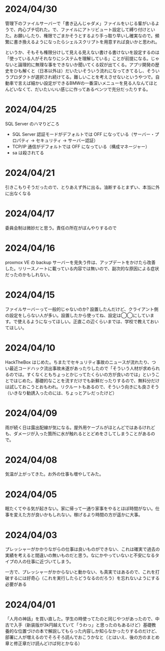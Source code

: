 # 2024/04/30
管理下のファイルサーバーで「書き込んじゃダメ」ファイルをいじる輩がいるようで、内心ブチ切れた。で、ファイルにアトリビュート設定して縛り付けといた。お願いしたり、権限でごまかそうとするより手っ取り早いし確実なので。頻繁に書き換えるようになったらシェルスクリプトを用意すれば良いかと思われ。

というか、そもそも権限分けして見える見えない書ける書けないを設定するのは「使っている人がそれなりにシステムを理解している」ことが前提になる。じゃないと論理的に無理な事をできないか聞いてくる奴が出てくる。アプリ開発の歴史をひも解くと（日本以外は）だいたいそういう流れになってきてるし、そういうプロダクトが選択され続けてる。難しいことを考えさせないというやつで。自動車で言えば細かい設定ができるBMWの一番深いメニューを見る人なんてほとんどいなくて、だいたいいい感じに作ってあるベンツで充分だったりする。

# 2024/04/25
SQL Server のハマりどころ

- SQL Server 認証モードがデフォルトでは OFF になっている（サーバー・プロパティ → セキュリティ → サーバー認証）
- TCP/IP 通信がデフォルトでは OFF になっている（構成マネージャー）
- sa は殺されてる

# 2024/04/21
引きこもりそうだったので、とりあえず外に出る。油断するとまずい、本当に外に出なくなる
# 2024/04/17
委員会制は微妙だと思う。責任の所在がぼんやりするので
# 2024/04/16
proxmox VE の backup サーバーを見失う件は、アップデートをかけたら改善した。リリースノートに載っている内容では無いので、副次的な原因による症状だったのかもしれない。
# 2024/04/15
ファイルサーバーって一般的じゃないのか? 設置したんだけど、クライアント側の設定をしらない人が多い。設置したから使ってね、設定は◯◯にしています。で使えるようになってほしい。正直この辺くらいまでは、学校で教えておいてほしい。

# 2024/04/10
HackTheBox はじめた。ちまたでセキュリティ事故のニュースが流れたり、つい最近コードハック流出事故未遂があったりしたので「そういう人材が求められるのでは。すくなくともちょっとかじってたくらいの方が良いのでは」ということではじめた。基礎的なことを流すだけでも新鮮だったりするので、無料分だけは試しておこうとおもわれ。リクルートもあるので、そういう向きにも良さそう（いきなり勧誘入ったのには、ちょっとアレだったけど）

# 2024/04/09
雨が続く日は露出配線が気になる。屋外用ケーブルがほとんどではあるけれども、ダメージが入った箇所に水が触れるととどめをさしてしまうことがあるので。

# 2024/04/08
気温が上がってきた。お外の仕事も増やしてみた。

# 2024/04/05
眠たくてやる気が起きない。家に帰って一通り家事をやるとほぼ時間がない。仕事を変えた方が良いかもしれない。稼げるより時間の方が遥かに大事。

# 2024/04/03
プレッシャーがかかりながらの仕事は良いものができない、これは確実で過去の実績を考えると間違いの無いものだと思う。なにかやっていないと不安になるタイプの人の仕事に近づいてしまう。

一方で、プレッシャーがかからないと動かない、も真実ではあるので、これを打破するには好奇心（これを実行したらどうなるのだろう）を忘れないようにする必要がある

# 2024/04/01
「人月の神話」を買い直した。学生の時使ってたのと同じやつがあったので、中古で入手（新装版が3k円越えていて「うわっ」と思ったのもあるけど）基礎教養的な位置づけの本で解説してもらった内容しか知らなかったりするのだけど、部署に人が増えるのでそろそろ読んでおこうかなと（とはいえ、後の方のまとめ章と修正章だけ読んどけば何とかなる）

